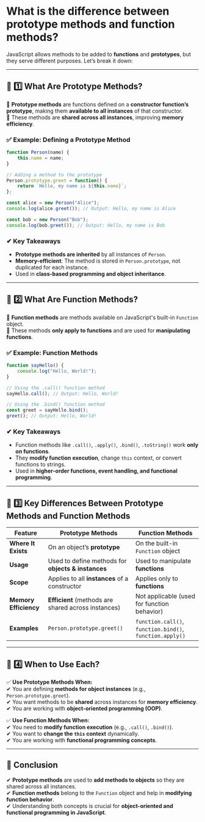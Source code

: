 # What is the difference between prototype methods and function methods?

JavaScript allows methods to be added to **functions** and **prototypes**, but they serve different purposes. Let’s break it down:  

---

## **🔹 1️⃣ What Are Prototype Methods?**  
📌 **Prototype methods** are functions defined on a **constructor function’s prototype**, making them **available to all instances** of that constructor.  
📌 These methods are **shared across all instances**, improving **memory efficiency**.  

### **✅ Example: Defining a Prototype Method**
```javascript
function Person(name) {
    this.name = name;
}

// Adding a method to the prototype
Person.prototype.greet = function() {
    return `Hello, my name is ${this.name}`;
};

const alice = new Person("Alice");
console.log(alice.greet()); // Output: Hello, my name is Alice

const bob = new Person("Bob");
console.log(bob.greet()); // Output: Hello, my name is Bob
```
### **✔ Key Takeaways**
- **Prototype methods are inherited** by all instances of `Person`.  
- **Memory-efficient**: The method is stored in `Person.prototype`, not duplicated for each instance.  
- Used in **class-based programming and object inheritance**.  

---

## **🔹 2️⃣ What Are Function Methods?**  
📌 **Function methods** are methods available on JavaScript's built-in `Function` object.  
📌 These methods **only apply to functions** and are used for **manipulating functions**.  

### **✅ Example: Function Methods**
```javascript
function sayHello() {
    console.log("Hello, World!");
}

// Using the .call() function method
sayHello.call(); // Output: Hello, World!

// Using the .bind() function method
const greet = sayHello.bind();
greet(); // Output: Hello, World!
```
### **✔ Key Takeaways**
- Function methods like `.call()`, `.apply()`, `.bind()`, `.toString()` work **only on functions**.  
- They **modify function execution**, change `this` context, or convert functions to strings.  
- Used in **higher-order functions, event handling, and functional programming**.  

---

## **🔹 3️⃣ Key Differences Between Prototype Methods and Function Methods**  

| Feature | **Prototype Methods** | **Function Methods** |
|---------|----------------------|----------------------|
| **Where It Exists** | On an object’s **prototype** | On the built-in `Function` object |
| **Usage** | Used to define methods for **objects & instances** | Used to manipulate **functions** |
| **Scope** | Applies to all **instances** of a constructor | Applies only to **functions** |
| **Memory Efficiency** | **Efficient** (methods are shared across instances) | Not applicable (used for function behavior) |
| **Examples** | `Person.prototype.greet()` | `function.call()`, `function.bind()`, `function.apply()` |

---

## **🔹 4️⃣ When to Use Each?**
✅ **Use Prototype Methods When:**  
✔ You are defining **methods for object instances** (e.g., `Person.prototype.greet`).  
✔ You want methods to be **shared** across instances for **memory efficiency**.  
✔ You are working with **object-oriented programming (OOP)**.  

✅ **Use Function Methods When:**  
✔ You need to **modify function execution** (e.g., `.call()`, `.bind()`).  
✔ You want to **change the `this` context** dynamically.  
✔ You are working with **functional programming concepts**.  

---

## **🔹 Conclusion**
✔ **Prototype methods** are used to **add methods to objects** so they are shared across all instances.  
✔ **Function methods** belong to the `Function` object and help in **modifying function behavior**.  
✔ Understanding both concepts is crucial for **object-oriented and functional programming in JavaScript**.  
